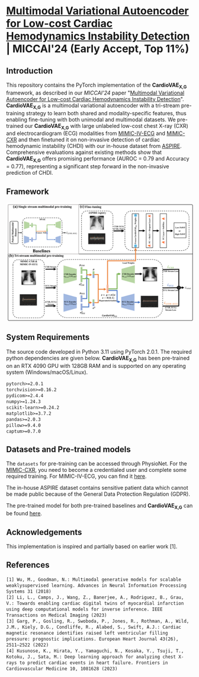 # [Multimodal Variational Autoencoder for Low-cost Cardiac Hemodynamics Instability Detection](https://doi.org/10.48550/arXiv.2403.13658) | MICCAI'24 (Early Accept, Top 11%)

## Introduction
This repository contains the PyTorch implementation of the **CardioVAE<sub>X,G</sub>** framework, as described in our *MICCAI'24* paper "[Multimodal Variational Autoencoder for Low-cost Cardiac Hemodynamics Instability Detection](https://arxiv.org/abs/2403.13658)". **CardioVAE<sub>X,G</sub>** is a multimodal variational autoencoder with a tri-stream pre-training strategy to learn both shared and modality-specific features, thus enabling fine-tuning with both unimodal and multimodal datasets. We pre-trained our **CardioVAE<sub>X,G</sub>** with large unlabeled low-cost chest X-ray (CXR) and electrocardiogram (ECG) modalities from [MIMIC-IV-ECG](https://physionet.org/content/mimic-iv-ecg/1.0/) and [MIMIC-CXR](https://physionet.org/content/mimic-cxr/2.0.0/) and then finetuned it on non-invasive detection of cardiac hemodynamic instability (CHDI) with our in-house dataset from [ASPIRE](https://www.hra.nhs.uk/planning-and-improving-research/application-summaries/research-summaries/aspire-registry/). Comprehensive evaluations against existing methods show that **CardioVAE<sub>X,G</sub>** offers promising performance (AUROC = 0.79 and Accuracy = 0.77), representing a significant step forward in the non-invasive prediction of CHDI.

## Framework
![CardioVAE](image/CardioVAE.png)

## System Requirements
The source code developed in Python 3.11 using PyTorch 2.0.1. The required python dependencies are given below. **CardioVAE<sub>X,G</sub>** has been pre-trained on an RTX 4090 GPU with 128GB RAM and is supported on any operating system (Windows/macOS/Linux).

```
pytorch>=2.0.1
torchvision>=0.16.2
pydicom>=2.4.4
numpy>=1.24.3
scikit-learn>=0.24.2
matplotlib>=3.7.2
pandas>=2.0.3
pillow>=9.4.0
captum>=0.7.0
```

## Datasets and Pre-trained models
The `datasets` for pre-training can be accessed through PhysioNet. For the [MIMIC-CXR](https://physionet.org/content/mimic-cxr/2.0.0/), you need to become a credentialed user and complete some required training. For MIMIC-IV-ECG, you can find it [here](https://physionet.org/content/mimic-iv-ecg/1.0/).

The in-house ASPIRE dataset contains sensitive patient data which cannot be made public because of the General Data Protection Regulation (GDPR).

The pre-trained model for both pre-trained baselines and **CardioVAE<sub>X,G</sub>** can be found [here](https://drive.google.com/drive/folders/1bGKHCKgdTKWdTw6k5m_lF9BclK_ODUym?usp=sharing).


## Acknowledgements
This implementation is inspired and partially based on earlier work [1].

## References
    [1] Wu, M., Goodman, N.: Multimodal generative models for scalable weaklysupervised learning. Advances in Neural Information Processing Systems 31 (2018)
    [2] Li, L., Camps, J., Wang, Z., Banerjee, A., Rodriguez, B., Grau, V.: Towards enabling cardiac digital twins of myocardial infarction using deep computational models for inverse inference. IEEE Transactions on Medical Imaging (2023)
    [3] Garg, P., Gosling, R., Swoboda, P., Jones, R., Rothman, A., Wild, J.M., Kiely, D.G., Condliffe, R., Alabed, S., Swift, A.J.: Cardiac magnetic resonance identifies raised left ventricular filling pressure: prognostic implications. European Heart Journal 43(26), 2511–2522 (2022)
    [4] Kusunose, K., Hirata, Y., Yamaguchi, N., Kosaka, Y., Tsuji, T., Kotoku, J., Sata, M.: Deep learning approach for analyzing chest X-rays to predict cardiac events in heart failure. Frontiers in Cardiovascular Medicine 10, 1081628 (2023)
